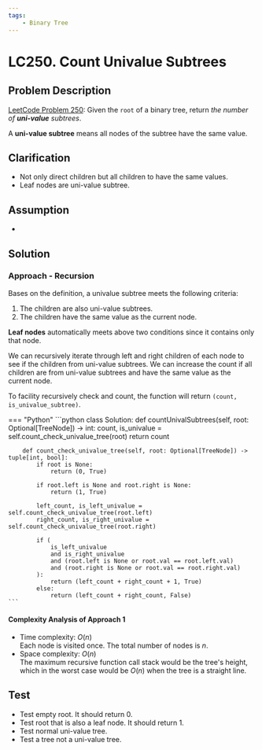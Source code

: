```yaml
---
tags:
    - Binary Tree
---
```


# LC250. Count Univalue Subtrees

## Problem Description

[LeetCode Problem 250](https://leetcode.com/problems/count-univalue-subtrees/description/):
Given the `root` of a binary tree, return _the number of **uni-value**_ _subtrees_.

A **uni-value subtree** means all nodes of the subtree have the same value.

## Clarification

- Not only direct children but all children to have the same values.
- Leaf nodes are uni-value subtree.

## Assumption

-

## Solution

### Approach - Recursion

Bases on the definition, a univalue subtree meets the following criteria:

1. The children are also uni-value subtrees.
2. The children have the same value as the current node.

**Leaf nodes** automatically meets above two conditions since it contains only that node.

We can recursively iterate through left and right children of each node to see if the
children from uni-value subtrees. We can increase the count if all children are from
uni-value subtrees and have the same value as the current node.

To facility recursively check and count, the function will return `(count, is_univalue_subtree)`.

=== "Python"
    ```python
    class Solution:
        def countUnivalSubtrees(self, root: Optional[TreeNode]) -> int:
            count, is_univalue = self.count_check_univalue_tree(root)
            return count

        def count_check_univalue_tree(self, root: Optional[TreeNode]) -> tuple[int, bool]:
            if root is None:
                return (0, True)

            if root.left is None and root.right is None:
                return (1, True)

            left_count, is_left_univalue = self.count_check_univalue_tree(root.left)
            right_count, is_right_univalue = self.count_check_univalue_tree(root.right)

            if (
                is_left_univalue
                and is_right_univalue
                and (root.left is None or root.val == root.left.val)
                and (root.right is None or root.val == root.right.val)
            ):
                return (left_count + right_count + 1, True)
            else:
                return (left_count + right_count, False)
    ```

#### Complexity Analysis of Approach 1

- Time complexity: $O(n)$  
  Each node is visited once. The total number of nodes is $n$.
- Space complexity: $O(n)$  
  The maximum recursive function call stack would be the tree's height, which in the
  worst case would be $O(n)$ when the tree is a straight line.

## Test

- Test empty root. It should return 0.
- Test root that is also a leaf node. It should return 1.
- Test normal uni-value tree.
- Test a tree not a uni-value tree.
